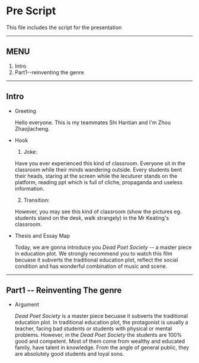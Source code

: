 # Pre Script

This file includes the script for the presentation

---

## MENU

1. Intro
2. Part1--reinventing the genre

---

## Intro

- Greeting

    Hello everyone. This is my teammates Shi Hantian and I'm Zhou Zhaojiacheng.

- Hook

  1. Joke:

    Have you ever experienced this kind of classroom. Everyone sit in the classroom while their minds wandering outside. Every students bent their heads, staring at the screen while the lecuturer stands on the platform, reading ppt which is full of cliche, propaganda and useless information.

  2. Transition:

    However, you may see this kind of classroom (show the pictures eg. students stand on the desk, walk strangely) in the Mr Keating's classroom.

- Thesis and Essay Map

  Today, we are gonna introduce you *Dead Poet Society* -- a master piece in education plot. We strongly recommend you to watch this film becuase it subverts the traditional education plot, reflect the social condition and has wonderful combination of music and scene.

---

## Part1 -- Reinventing The genre

- Argument

    *Dead Poet Society* is a master piece becuase it subverts the traditional education plot. In traditional education plot, the protagonist is usually a teacher, facing bad students or students with physical or mental problems. However, in the *Dead Poet Society* the students are 100% good and competent. Most of them come from wealthy and educated famliy, have talent in knowledge. From the angle of general public, they are absolutely good students and loyal sons. 

